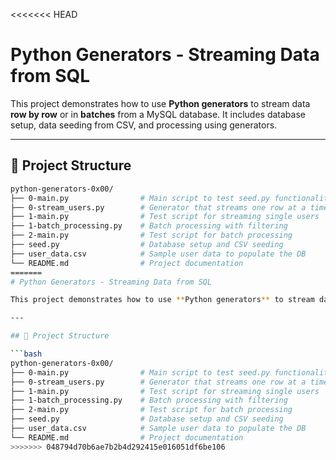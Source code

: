 <<<<<<< HEAD
# Python Generators - Streaming Data from SQL

This project demonstrates how to use **Python generators** to stream data **row by row** or in **batches** from a MySQL database. It includes database setup, data seeding from CSV, and processing using generators.

---

## 📁 Project Structure

```bash
python-generators-0x00/
├── 0-main.py                # Main script to test seed.py functionality
├── 0-stream_users.py        # Generator that streams one row at a time
├── 1-main.py                # Test script for streaming single users
├── 1-batch_processing.py    # Batch processing with filtering
├── 2-main.py                # Test script for batch processing
├── seed.py                  # Database setup and CSV seeding
├── user_data.csv            # Sample user data to populate the DB
└── README.md                # Project documentation
=======
# Python Generators - Streaming Data from SQL

This project demonstrates how to use **Python generators** to stream data **row by row** or in **batches** from a MySQL database. It includes database setup, data seeding from CSV, and processing using generators.

---

## 📁 Project Structure

```bash
python-generators-0x00/
├── 0-main.py                # Main script to test seed.py functionality
├── 0-stream_users.py        # Generator that streams one row at a time
├── 1-main.py                # Test script for streaming single users
├── 1-batch_processing.py    # Batch processing with filtering
├── 2-main.py                # Test script for batch processing
├── seed.py                  # Database setup and CSV seeding
├── user_data.csv            # Sample user data to populate the DB
└── README.md                # Project documentation
>>>>>>> 048794d70b6ae7b2b4d292415e016051df6be106
